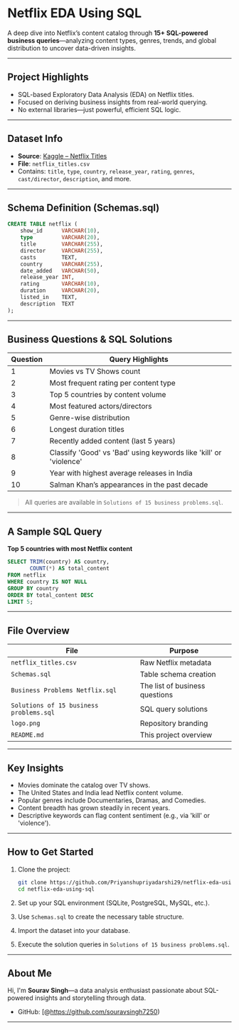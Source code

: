 #  Netflix EDA Using SQL



A deep dive into Netflix’s content catalog through **15+ SQL-powered business queries**—analyzing content types, genres, trends, and global distribution to uncover data-driven insights.

---

##  Project Highlights

- SQL-based Exploratory Data Analysis (EDA) on Netflix titles.
- Focused on deriving business insights from real-world querying.
- No external libraries—just powerful, efficient SQL logic.

---

##  Dataset Info

- **Source**: [Kaggle – Netflix Titles](https://www.kaggle.com/datasets/shivamb/netflix-shows)
- **File**: `netflix_titles.csv`
- Contains: `title`, `type`, `country`, `release_year`, `rating`, `genres`, `cast/director`, `description`, and more.

---

##  Schema Definition (Schemas.sql)

```sql
CREATE TABLE netflix (
    show_id      VARCHAR(10),
    type         VARCHAR(20),
    title        VARCHAR(255),
    director     VARCHAR(255),
    casts        TEXT,
    country      VARCHAR(255),
    date_added   VARCHAR(50),
    release_year INT,
    rating       VARCHAR(10),
    duration     VARCHAR(20),
    listed_in    TEXT,
    description  TEXT
);
```

---

##  Business Questions & SQL Solutions

| Question | Query Highlights |
|---------|-------------------|
| 1 | Movies vs TV Shows count |
| 2 | Most frequent rating per content type |
| 3 | Top 5 countries by content volume |
| 4 | Most featured actors/directors |
| 5 | Genre-wise distribution |
| 6 | Longest duration titles |
| 7 | Recently added content (last 5 years) |
| 8 | Classify 'Good' vs 'Bad' using keywords like 'kill' or 'violence' |
| 9 | Year with highest average releases in India |
|10 | Salman Khan’s appearances in the past decade |

> All queries are available in `Solutions of 15 business problems.sql`.

---

##  A Sample SQL Query

**Top 5 countries with most Netflix content**

```sql
SELECT TRIM(country) AS country,
       COUNT(*) AS total_content
FROM netflix
WHERE country IS NOT NULL
GROUP BY country
ORDER BY total_content DESC
LIMIT 5;
```

---

##  File Overview

| File | Purpose |
|------|---------|
| `netflix_titles.csv` | Raw Netflix metadata |
| `Schemas.sql` | Table schema creation |
| `Business Problems Netflix.sql` | The list of business questions |
| `Solutions of 15 business problems.sql` | SQL query solutions |
| `logo.png` | Repository branding |
| `README.md` | This project overview |

---

##  Key Insights

- Movies dominate the catalog over TV shows.
- The United States and India lead Netflix content volume.
- Popular genres include Documentaries, Dramas, and Comedies.
- Content breadth has grown steadily in recent years.
- Descriptive keywords can flag content sentiment (e.g., via 'kill' or 'violence').

---

##  How to Get Started

1. Clone the project:
   ```bash
   git clone https://github.com/Priyanshupriyadarshi29/netflix-eda-using-sql.git
   cd netflix-eda-using-sql
   ```

2. Set up your SQL environment (SQLite, PostgreSQL, MySQL, etc.).

3. Use `Schemas.sql` to create the necessary table structure.

4. Import the dataset into your database.

5. Execute the solution queries in `Solutions of 15 business problems.sql`.

---

##  About Me

Hi, I'm **Sourav Singh**—a data analysis enthusiast passionate about SQL-powered insights and storytelling through data.

- GitHub: [@https://github.com/souravsingh7250)  

---


